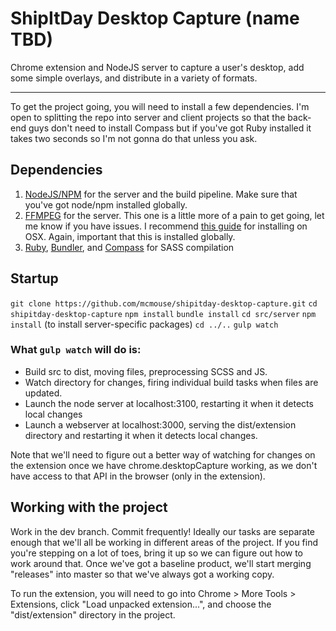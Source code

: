 # ShipItDay Desktop Capture (name TBD)
Chrome extension and NodeJS server to capture a user's desktop, add some simple overlays, and distribute in a variety of formats.

---

To get the project going, you will need to install a few dependencies. I'm open to splitting the repo into server and client projects so that the back-end guys don't need to install Compass but if you've got Ruby installed it takes two seconds so I'm not gonna do that unless you ask.

## Dependencies

1) [NodeJS/NPM](http://nodejs.org/) for the server and the build pipeline. Make sure that you've got node/npm installed globally.
2) [FFMPEG](https://www.google.com/webhp?sourceid=chrome-instant&ion=1&espv=2&ie=UTF-8#safe=off&q=install+ffmpeg) for the server. This one is a little more of a pain to get going, let me know if you have issues. I recommend [this guide](https://trac.ffmpeg.org/wiki/CompilationGuide/MacOSX) for installing on OSX. Again, important that this is installed globally.
3) [Ruby](https://www.ruby-lang.org/en/documentation/installation/), [Bundler](http://bundler.io/), and [Compass](http://compass-style.org/) for SASS compilation

## Startup
`git clone https://github.com/mcmouse/shipitday-desktop-capture.git`
`cd shipitday-desktop-capture`
`npm install`
`bundle install`
`cd src/server`
`npm install` (to install server-specific packages)
`cd ../..`
`gulp watch`

### What `gulp watch` will do is:

* Build src to dist, moving files, preprocessing SCSS and JS.
* Watch directory for changes, firing individual build tasks when files are updated.
* Launch the node server at localhost:3100, restarting it when it detects local changes
* Launch a webserver at localhost:3000, serving the dist/extension directory and restarting it when it detects local changes.

Note that we'll need to figure out a better way of watching for changes on the extension once we have chrome.desktopCapture working, as we don't have access to that API in the browser (only in the extension).

## Working with the project

Work in the dev branch. Commit frequently! Ideally our tasks are separate enough that we'll all be working in different areas of the project. If you find you're stepping on a lot of toes, bring it up so we can figure out how to work around that. Once we've got a baseline product, we'll start merging "releases" into master so that we've always got a working copy.

To run the extension, you will need to go into Chrome > More Tools > Extensions, click "Load unpacked extension...", and choose the "dist/extension" directory in the project.